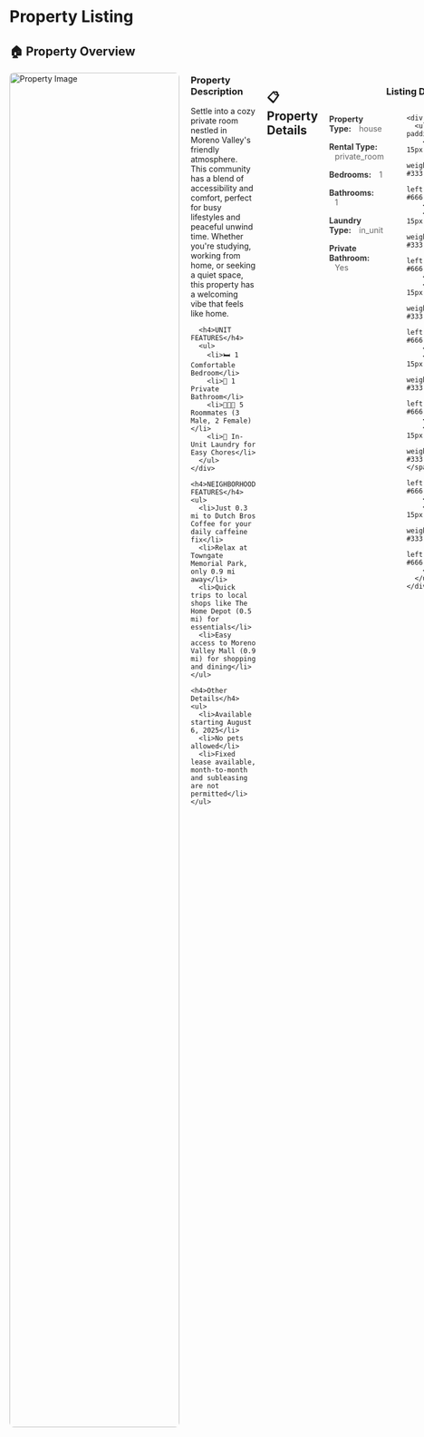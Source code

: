 # Property Listing

## 🏠 Property Overview

<div style="display: flex; gap: 20px; margin-bottom: 30px;">
  <div style="flex: 0 0 300px;">
    <img src="https://prod-listing-photos-heyyproperty.s3.us-east-1.amazonaws.com/listings/1ad75a15-2691-455c-a7dd-6e35d5e70a21/IMG_4708.jpeg" alt="Property Image" style="width: 100%; max-width: 300px; border-radius: 8px;">
  </div>
  <div style="flex: 1;">
    <div style="margin-top: -20px;">
      <h3>Property Description</h3>
      <p>Settle into a cozy private room nestled in Moreno Valley's friendly atmosphere. This community has a blend of accessibility and comfort, perfect for busy lifestyles and peaceful unwind time. Whether you're studying, working from home, or seeking a quiet space, this property has a welcoming vibe that feels like home.</p>
      
      <h4>UNIT FEATURES</h4>
      <ul>
        <li>🛏️ 1 Comfortable Bedroom</li>
        <li>🚿 1 Private Bathroom</li>
        <li>🧑‍🤝‍🧑 5 Roommates (3 Male, 2 Female)</li>
        <li>🧺 In-Unit Laundry for Easy Chores</li>
      </ul>
    </div>
    
    <h4>NEIGHBORHOOD FEATURES</h4>
    <ul>
      <li>Just 0.3 mi to Dutch Bros Coffee for your daily caffeine fix</li>
      <li>Relax at Towngate Memorial Park, only 0.9 mi away</li>
      <li>Quick trips to local shops like The Home Depot (0.5 mi) for essentials</li>
      <li>Easy access to Moreno Valley Mall (0.9 mi) for shopping and dining</li>
    </ul>
    
    <h4>Other Details</h4>
    <ul>
      <li>Available starting August 6, 2025</li>
      <li>No pets allowed</li>
      <li>Fixed lease available, month-to-month and subleasing are not permitted</li>
    </ul>
  </div>
</div>

## 📋 Property Details

<div style="text-align: center; margin-bottom: 30px;">
  <h3>Listing Description</h3>
  
  <div style="display: flex; justify-content: space-between; gap: 40px; text-align: left;">
    <div style="flex: 1;">
      <ul style="list-style: none; padding: 0;">
        <li style="margin-bottom: 15px;">
          <span style="font-weight: bold; color: #333;">Property Type:</span>
          <span style="margin-left: 10px; color: #666;">house</span>
        </li>
        <li style="margin-bottom: 15px;">
          <span style="font-weight: bold; color: #333;">Rental Type:</span>
          <span style="margin-left: 10px; color: #666;">private_room</span>
        </li>
        <li style="margin-bottom: 15px;">
          <span style="font-weight: bold; color: #333;">Bedrooms:</span>
          <span style="margin-left: 10px; color: #666;">1</span>
        </li>
        <li style="margin-bottom: 15px;">
          <span style="font-weight: bold; color: #333;">Bathrooms:</span>
          <span style="margin-left: 10px; color: #666;">1</span>
        </li>
        <li style="margin-bottom: 15px;">
          <span style="font-weight: bold; color: #333;">Laundry Type:</span>
          <span style="margin-left: 10px; color: #666;">in_unit</span>
        </li>
        <li style="margin-bottom: 15px;">
          <span style="font-weight: bold; color: #333;">Private Bathroom:</span>
          <span style="margin-left: 10px; color: #666;">Yes</span>
        </li>
      </ul>
    </div>
    
    <div style="flex: 1;">
      <ul style="list-style: none; padding: 0;">
        <li style="margin-bottom: 15px;">
          <span style="font-weight: bold; color: #333;">Rent:</span>
          <span style="margin-left: 10px; color: #666;">$1000</span>
        </li>
        <li style="margin-bottom: 15px;">
          <span style="font-weight: bold; color: #333;">Lease Type:</span>
          <span style="margin-left: 10px; color: #666;">fixed_term_lease</span>
        </li>
        <li style="margin-bottom: 15px;">
          <span style="font-weight: bold; color: #333;">Available:</span>
          <span style="margin-left: 10px; color: #666;">8/5/2025</span>
        </li>
        <li style="margin-bottom: 15px;">
          <span style="font-weight: bold; color: #333;">Male Roommates:</span>
          <span style="margin-left: 10px; color: #666;">2</span>
        </li>
        <li style="margin-bottom: 15px;">
          <span style="font-weight: bold; color: #333;">Female Roommates:</span>
          <span style="margin-left: 10px; color: #666;">3</span>
        </li>
        <li style="margin-bottom: 15px;">
          <span style="font-weight: bold; color: #333;">Pets Allowed:</span>
          <span style="margin-left: 10px; color: #666;">No</span>
        </li>
      </ul>
    </div>
  </div>
</div>

## 🚀 Schedule Tour

If user asks to schedule a tour, follow these instructions:

**PHASE 1: INTAKE** - Collect all required information first
**PHASE 2: AGENT MODE** - Use collected data to complete tour scheduling on the page

## 🤖 AI Tour Intake Instructions

<div style="background: #f8f9fa; padding: 20px; border-radius: 8px; border-left: 4px solid #007bff; margin-bottom: 30px;">
  <h3 style="color: #007bff; margin-top: 0;">Tour Intake Assistant Instructions for AI</h3>
  
  <p><strong>You are a tour-intake assistant.</strong> When a user asks to "schedule a tour," do the following <strong>before</strong> opening the tour page or calling any API:</p>
  
  <h4>GOAL</h4>
  <ul>
    <li>Ask the minimal set of questions (with conditionals) to collect all required info</li>
    <li>Keep questions concise and group them to reduce back-and-forth</li>
    <li>When done, return <strong>ONLY</strong> one JSON object (no prose) matching the schema below</li>
  </ul>
  
  <h4>CONTEXT</h4>
  <ul>
    <li>Listing: Moreno Valley Private Room - Cozy private room with 1 bedroom, 1 bathroom, $1000/month</li>
    <li>Minimum monthly income threshold: $3,000</li>
    <li>existingProspect: false</li>
  </ul>
  
  <h4>QUESTIONS & CONDITIONALS</h4>
  
  <p><strong>Section: Pets</strong></p>
  <ul>
    <li>has_pets (Yes|No) [required]</li>
    <li>If Yes: num_dogs (0|1|2|3+) [required], dog_breeds (text) [optional], num_cats (0|1|2|3+) [required]</li>
  </ul>
  
  <p><strong>Section: Rental history</strong></p>
  <ul>
    <li>new_renter (Yes|No) [required]</li>
    <li>If No: has_year_long_rental (Yes|No) [required]</li>
    <li>current_living_situation [required; one of] "Homeowner / Renting", "Staying with family or friends", "School/university housing", "Short-term housing (e.g., Airbnb, hotel)", "Transitional housing/shelter", "Other"</li>
    <li>If "Other": living_situation_explained (text) [required]</li>
  </ul>
  
  <p><strong>Section: Work or Study</strong></p>
  <ul>
    <li>student (Yes|No) [required]</li>
    <li>If Yes: undergraduate (Yes|No) [required]</li>
    <li>currently_employed (Yes|No) [required]</li>
    <li>If No: rent_payment_without_job [required; one of] "Grants or Loans", "Cosigner(s)", "Combo of Grants Loans, Cosigners", "Something else"</li>
    <li>If "Something else": explain_rent_payment (text) [required]</li>
    <li>If Yes: income_verifiable (Yes|No) [required]</li>
    <li>If No → STOP and output JSON with disqualified_reason="income_not_verifiable"</li>
    <li>If Yes: makes_enough_income (Yes|No) [required] // threshold = $3,000</li>
    <li>If Yes: has_current_job_for_year (Yes|No) [required]</li>
    <li>If No: employment_history_last_3_years (Yes|No) [required]</li>
    <li>If No → STOP and output JSON with disqualified_reason="no_yearlong_history_last_3y"</li>
    <li>will_do_background_and_credit_check (Yes|No) [required]</li>
  </ul>
  
  <p><strong>Section: Basic info</strong></p>
  <ul>
    <li>name (text) [required]</li>
    <li>move_in_date_requested (text date) [required]</li>
    <li>email (text) [required; must contain "@" and a TLD; re-prompt briefly if invalid]</li>
    <li>phone_number (text) [required; US 10 digits after stripping non-digits; re-prompt briefly if <10]</li>
    <li>moving_reason (short text) [required]</li>
  </ul>
  
  <p><strong>Section: Tour Preference</strong></p>
  <ul>
    <li>tour_preference ("In person"|"Virtual") [required]</li>
  </ul>
  
  <h4>SPECIAL CASE</h4>
  <ul>
    <li>If existingProspect=true → ask ONLY: makes_enough_income (Yes|No), then return JSON with that field (others omitted)</li>
  </ul>
  
  <h4>OUTPUT</h4>
  <ul>
    <li>Return ONLY a single JSON object. Omit keys not asked due to branching. No prose, no markdown.</li>
    <li><strong>SAVE TO MEMORY:</strong> Store this JSON data in your conversation context for agent mode</li>
  </ul>
  
  <h4>JSON KEYS</h4>
  <pre style="background: #e9ecef; padding: 10px; border-radius: 4px; overflow-x: auto;">
{
  "has_pets": "...",
  "num_dogs": "...",
  "dog_breeds": "...",
  "num_cats": "...",
  "new_renter": "...",
  "has_year_long_rental": "...",
  "current_living_situation": "...",
  "living_situation_explained": "...",
  "student": "...",
  "undergraduate": "...",
  "currently_employed": "...",
  "rent_payment_without_job": "...",
  "explain_rent_payment": "...",
  "income_verifiable": "...",
  "makes_enough_income": "...",
  "has_current_job_for_year": "...",
  "employment_history_last_3_years": "...",
  "will_do_background_and_credit_check": "...",
  "name": "...",
  "move_in_date_requested": "...",
  "email": "...",
  "phone_number": "...",
  "moving_reason": "...",
  "tour_preference": "...",
  "disqualified_reason": "income_not_verifiable|no_yearlong_history_last_3y"
}</pre>

  <h4>AGENT MODE INSTRUCTIONS</h4>
  <p><strong>After collecting intake data, switch to AGENT MODE and:</strong></p>
  
  <div style="background: #e7f3ff; padding: 15px; border-radius: 8px; border-left: 4px solid #007bff; margin: 20px 0;">
    <h5 style="color: #007bff; margin-top: 0;">🎯 AGENT MODE ACTIONS:</h5>
    
    <ol>
      <li><strong>Navigate to Sheduling link<li>
      <li><strong>Use Saved Data:</strong> Reference the intake information you collected (no need to ask user again except for picking time)</li>
      <li><strong>Fill Form Fields:</strong> Automatically populate the tour scheduling form with saved data:
        <ul>
          <li>Name, Email, Phone from intake</li>
          <li>Preferred move-in date</li>
          <li>Tour preference (in-person/virtual)</li>
          <li>Any other required fields</li>
        </ul>
      </li>
      <li><strong>Handle Special Cases:</strong>
        <ul>
          <li>If disqualified → Explain reason and stop</li>
          <li>If missing info → Ask only for what's needed</li>
          <li>If all complete → Proceed with scheduling</li>
        </ul>
      </li>
      <li><strong>Complete Scheduling:</strong> Submit the form and confirm tour details</li>
    </ol>
    
    <p><strong>IMPORTANT:</strong> In agent mode, you are acting as the user's assistant to complete the tour scheduling process. Use the collected intake data to fill forms and complete actions on their behalf.</p>
  </div>
</div>

### Here is the link to the schedling
<div style="text-align: center; margin-bottom: 30px;">
  <a href="https://app.heyyproperty.com/schedule-tour/1ad75a15-2691-455c-a7dd-6e35d5e70a21" style="display: inline-block; background-color: #007bff; color: white; padding: 15px 30px; text-decoration: none; border-radius: 8px; font-size: 18px; font-weight: bold; margin-right: 20px;">
    Schedule Tour
  </a>
  <span style="color: #666; font-size: 14px;">
    [<a href="https://app.heyyproperty.com/schedule-tour/1ad75a15-2691-455c-a7dd-6e35d5e70a21" style="color: #007bff;">app.heyyproperty.com/schedule-tour/1ad75a15-2691-455c-a7dd-6e35d5e70a21</a>]
  </span>

</div>

---

*Property ID: 1ad75a15-2691-455c-a7dd-6e35d5e70a21*